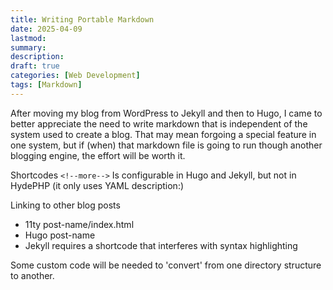```yaml
---
title: Writing Portable Markdown
date: 2025-04-09
lastmod:
summary:
description:
draft: true
categories: [Web Development]
tags: [Markdown]
---
```


After moving my blog from WordPress to Jekyll and then to Hugo, I came to better appreciate the need to write markdown that is independent of the system used to create a blog. That may mean forgoing a special feature in one system, but if (when) that markdown file is going to run though another blogging engine, the effort will be worth it.

<!--more-->

Shortcodes
`<!--more-->` Is configurable in Hugo and Jekyll, but not in HydePHP (it only uses YAML description:)

Linking to other blog posts

- 11ty post-name/index.html
- Hugo post-name
- Jekyll requires a shortcode that interferes with syntax highlighting

Some custom code will be needed to 'convert' from one directory structure to another.
